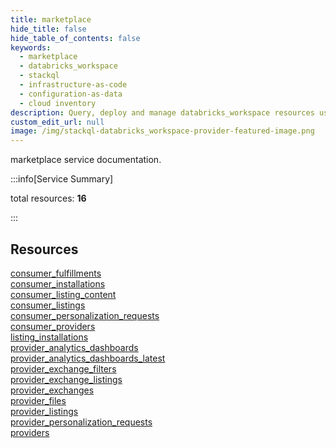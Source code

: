 ```yaml
---
title: marketplace
hide_title: false
hide_table_of_contents: false
keywords:
  - marketplace
  - databricks_workspace
  - stackql
  - infrastructure-as-code
  - configuration-as-data
  - cloud inventory
description: Query, deploy and manage databricks_workspace resources using SQL
custom_edit_url: null
image: /img/stackql-databricks_workspace-provider-featured-image.png
---
```


marketplace service documentation.

:::info[Service Summary]

total resources: __16__  

:::

## Resources
<div class="row">
<div class="providerDocColumn">
<a href="/services/marketplace/consumer_fulfillments/">consumer_fulfillments</a><br />
<a href="/services/marketplace/consumer_installations/">consumer_installations</a><br />
<a href="/services/marketplace/consumer_listing_content/">consumer_listing_content</a><br />
<a href="/services/marketplace/consumer_listings/">consumer_listings</a><br />
<a href="/services/marketplace/consumer_personalization_requests/">consumer_personalization_requests</a><br />
<a href="/services/marketplace/consumer_providers/">consumer_providers</a><br />
<a href="/services/marketplace/listing_installations/">listing_installations</a><br />
<a href="/services/marketplace/provider_analytics_dashboards/">provider_analytics_dashboards</a>
</div>
<div class="providerDocColumn">
<a href="/services/marketplace/provider_analytics_dashboards_latest/">provider_analytics_dashboards_latest</a><br />
<a href="/services/marketplace/provider_exchange_filters/">provider_exchange_filters</a><br />
<a href="/services/marketplace/provider_exchange_listings/">provider_exchange_listings</a><br />
<a href="/services/marketplace/provider_exchanges/">provider_exchanges</a><br />
<a href="/services/marketplace/provider_files/">provider_files</a><br />
<a href="/services/marketplace/provider_listings/">provider_listings</a><br />
<a href="/services/marketplace/provider_personalization_requests/">provider_personalization_requests</a><br />
<a href="/services/marketplace/providers/">providers</a>
</div>
</div>